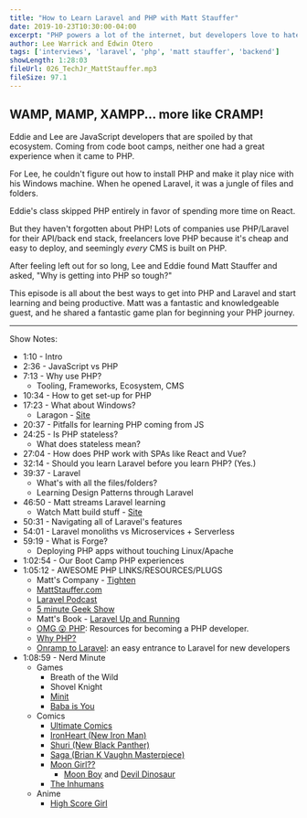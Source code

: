 ```yaml
---
title: "How to Learn Laravel and PHP with Matt Stauffer"
date: 2019-10-23T10:30:00-04:00
excerpt: "PHP powers a lot of the internet, but developers love to hate on PHP. Matt Stauffer, author of 'Laravel Up and Running' wants to change that. Matt tells us how to avoid the pitfalls of learning PHP and the best way to get started learning."
author: Lee Warrick and Edwin Otero
tags: ['interviews', 'laravel', 'php', 'matt stauffer', 'backend']
showLength: 1:28:03
fileUrl: 026_TechJr_MattStauffer.mp3
fileSize: 97.1
---
```


## WAMP, MAMP, XAMPP... more like CRAMP!

Eddie and Lee are JavaScript developers that are spoiled by that ecosystem. Coming from code boot camps, neither one had a great experience when it came to PHP.

For Lee, he couldn't figure out how to install PHP and make it play nice with his Windows machine. When he opened Laravel, it was a jungle of files and folders.

Eddie's class skipped PHP entirely in favor of spending more time on React.

But they haven't forgotten about PHP! Lots of companies use PHP/Laravel for their API/back end stack, freelancers love PHP because it's cheap and easy to deploy, and seemingly _every_ CMS is built on PHP.

After feeling left out for so long, Lee and Eddie found Matt Stauffer and asked, "Why is getting into PHP so tough?"

This episode is all about the best ways to get into PHP and Laravel and start learning and being productive. Matt was a fantastic and knowledgeable guest, and he shared a fantastic game plan for beginning your PHP journey.

---

Show Notes:

* 1:10 - Intro
* 2:36 - JavaScript vs PHP
* 7:13 - Why use PHP?
  * Tooling, Frameworks, Ecosystem, CMS
* 10:34 - How to get set-up for PHP
* 17:23 - What about Windows?
  * Laragon - [Site](https://laragon.org)
* 20:37 - Pitfalls for learning PHP coming from JS
* 24:25 - Is PHP stateless?
  * What does stateless mean?
* 27:04 - How does PHP work with SPAs like React and Vue?
* 32:14 - Should you learn Laravel before you learn PHP? (Yes.)
* 39:37 - Laravel
  * What's with all the files/folders?
  * Learning Design Patterns through Laravel
* 46:50 - Matt streams Laravel learning
  * Watch Matt build stuff - [Site](https://mattstauffer.com/stream)
* 50:31 - Navigating all of Laravel's features
* 54:01 - Laravel monoliths vs Microservices + Serverless
* 59:19 - What is Forge?
  * Deploying PHP apps without touching Linux/Apache
* 1:02:54 - Our Boot Camp PHP experiences
* 1:05:12 - AWESOME PHP LINKS/RESOURCES/PLUGS
  * Matt's Company - [Tighten](https://tighten.co)
  * [MattStauffer.com](https://mattstauffer.com)
  * [Laravel Podcast](https://laravelpodcast.com)
  * [5 minute Geek Show](http://fiveminutegeekshow.com/)
  * Matt's Book - [Laravel Up and Running](https://laravelupandrunning.com/)
  * [OMG 😲 PHP](https://omgphp.com/): Resources for becoming a PHP developer.
  * [Why PHP?](https://whyphp.dev/)
  * [Onramp to Laravel](https://onramp.dev): an easy entrance to Laravel for new developers
* 1:08:59 - Nerd Minute
  * Games
    * Breath of the Wild
    * Shovel Knight
    * [Minit](https://minitgame.com/)
    * [Baba is You](https://hempuli.com/baba/)
  * Comics
    * [Ultimate Comics](https://en.wikipedia.org/wiki/Ultimate_Marvel)
    * [IronHeart (New Iron Man)](https://en.wikipedia.org/wiki/Ironheart_(character))
    * [Shuri (New Black Panther)](https://en.wikipedia.org/wiki/Shuri_(comics))
    * [Saga (Brian K Vaughn Masterpiece)](https://en.wikipedia.org/wiki/Saga_(comics))
    * [Moon Girl??](https://en.wikipedia.org/wiki/Moon_Girl_(Marvel_Comics))
      * [Moon Boy](https://en.wikipedia.org/wiki/Moon-Boy) and [Devil Dinosaur](https://en.wikipedia.org/wiki/Devil_Dinosaur)
    * [The Inhumans](https://en.wikipedia.org/wiki/Inhumans)
  * Anime
    * [High Score Girl](https://en.wikipedia.org/wiki/Hi_Score_Girl)